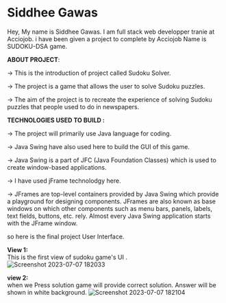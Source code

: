 
# Siddhee Gawas

Hey, My name is Siddhee Gawas. I am full stack web developper tranie at Acciojob.
i have been given a project to complete by Acciojob Name is SUDOKU-DSA game.

**ABOUT PROJECT**:

-> This is the introduction of project called Sudoku Solver.

-> The project is a game that allows the user to solve Sudoku puzzles.

-> The aim of the project is to recreate the experience of solving Sudoku puzzles that people used to do in newspapers.

**TECHNOLOGIES USED TO BUILD :**

-> The project will primarily use Java language for coding.

-> Java Swing have also used here to build the GUI of this game.

-> Java Swing is a part of JFC (Java Foundation Classes) which is used to create window-based applications.

-> I have used jFrame technolodgy here.

-> JFrames are top-level containers provided by Java Swing which provide a playground for designing components.
   JFrames are also known as base windows on which other components such as menu bars, panels, labels, text fields, buttons, etc. rely.
   Almost every Java Swing application starts with the JFrame window.
   
so here is the final project User Interface.

**View 1:**    
This is the first view of sudoku game's UI .
![Screenshot 2023-07-07 182033](https://github.com/siddheegawas/SudokuSolver/assets/87761639/8f0c5864-f64b-4343-82a9-1846fb8d9724)





**view 2:**  
when we Press solution game will provide correct solution. Answer will be shown in white background.
![Screenshot 2023-07-07 182104](https://github.com/siddheegawas/SudokuSolver/assets/87761639/09246384-4afa-472e-a037-5e6dc648a237)


